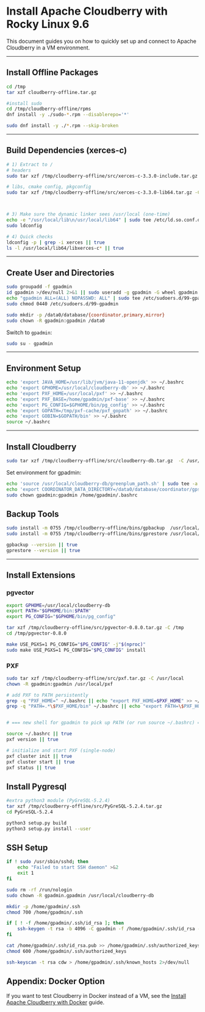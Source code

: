 # Install Apache Cloudberry with Rocky Linux 9.6

This document guides you on how to quickly set up and connect to Apache Cloudberry in a VM environment.

---

## Install Offline Packages

```bash
cd /tmp
tar xzf cloudberry-offline.tar.gz

#install sudo
cd /tmp/cloudberry-offline/rpms
dnf install -y ./sudo-*.rpm --disablerepo='*'

sudo dnf install -y ./*.rpm --skip-broken
```

---

## Build Dependencies (xerces-c)

```bash
# 1) Extract to /
# headers
sudo tar xzf /tmp/cloudberry-offline/src/xerces-c-3.3.0-include.tar.gz -C /usr/local

# libs, cmake config, pkgconfig
sudo tar xzf /tmp/cloudberry-offline/src/xerces-c-3.3.0-lib64.tar.gz -C /usr/local/lib64



# 3) Make sure the dynamic linker sees /usr/local (one-time)
echo -e "/usr/local/lib\n/usr/local/lib64" | sudo tee /etc/ld.so.conf.d/local-local.conf >/dev/null
sudo ldconfig

# 4) Quick checks
ldconfig -p | grep -i xerces || true
ls -l /usr/local/lib64/libxerces-c* || true

```

---

## Create User and Directories

```bash
sudo groupadd -f gpadmin
id gpadmin >/dev/null 2>&1 || sudo useradd -g gpadmin -G wheel gpadmin
echo "gpadmin ALL=(ALL) NOPASSWD: ALL" | sudo tee /etc/sudoers.d/99-gpadmin >/dev/null
sudo chmod 0440 /etc/sudoers.d/99-gpadmin

sudo mkdir -p /data0/database/{coordinator,primary,mirror}
sudo chown -R gpadmin:gpadmin /data0
```

Switch to `gpadmin`:

```bash
sudo su - gpadmin
```

---

## Environment Setup

```bash
echo 'export JAVA_HOME=/usr/lib/jvm/java-11-openjdk' >> ~/.bashrc
echo 'export GPHOME=/usr/local/cloudberry-db' >> ~/.bashrc
echo 'export PXF_HOME=/usr/local/pxf' >> ~/.bashrc
echo 'export PXF_BASE=/home/gpadmin/pxf-base' >> ~/.bashrc
echo 'export PG_CONFIG=$GPHOME/bin/pg_config' >> ~/.bashrc
echo 'export GOPATH=/tmp/pxf-cache/pxf_gopath' >> ~/.bashrc
echo 'export GOBIN=$GOPATH/bin' >> ~/.bashrc
source ~/.bashrc
```

---

## Install Cloudberry

```bash
sudo tar xzf /tmp/cloudberry-offline/src/cloudberry-db.tar.gz  -C /usr/local
```
Set environment for gpadmin:

```bash
echo 'source /usr/local/cloudberry-db/greenplum_path.sh' | sudo tee -a /home/gpadmin/.bashrc >/dev/null
echo 'export COORDINATOR_DATA_DIRECTORY=/data0/database/coordinator/gpseg-1' | sudo tee -a /home/gpadmin/.bashrc >/dev/null
sudo chown gpadmin:gpadmin /home/gpadmin/.bashrc
```





## Backup Tools

```bash
sudo install -m 0755 /tmp/cloudberry-offline/bins/gpbackup  /usr/local/bin/gpbackup
sudo install -m 0755 /tmp/cloudberry-offline/bins/gprestore /usr/local/bin/gprestore

gpbackup --version || true
gprestore --version || true
```

---



## Install Extensions


### pgvector

```bash
export GPHOME=/usr/local/cloudberry-db
export PATH="$GPHOME/bin:$PATH"
export PG_CONFIG="$GPHOME/bin/pg_config"

tar xzf /tmp/cloudberry-offline/src/pgvector-0.8.0.tar.gz -C /tmp
cd /tmp/pgvector-0.8.0

make USE_PGXS=1 PG_CONFIG="$PG_CONFIG" -j"$(nproc)"
sudo make USE_PGXS=1 PG_CONFIG="$PG_CONFIG" install
```


### PXF

```bash
sudo tar xzf /tmp/cloudberry-offline/src/pxf.tar.gz -C /usr/local
chown -R gpadmin:gpadmin /usr/local/pxf

# add PXF to PATH persistently
grep -q "PXF_HOME=" ~/.bashrc || echo "export PXF_HOME=$PXF_HOME" >> ~/.bashrc
grep -q "PATH=.*\$PXF_HOME/bin" ~/.bashrc || echo "export PATH=\$PXF_HOME/bin:\$PATH" >> ~/.bashrc


# === new shell for gpadmin to pick up PATH (or run source ~/.bashrc) ===

source ~/.bashrc || true
pxf version || true

# initialize and start PXF (single-node)
pxf cluster init || true
pxf cluster start || true
pxf status || true
```



## Install Pygresql

```bash
#extra python3 module (PyGreSQL-5.2.4)
tar xzf /tmp/cloudberry-offline/src/PyGreSQL-5.2.4.tar.gz
cd PyGreSQL-5.2.4

python3 setup.py build
python3 setup.py install --user

```




## SSH Setup

```bash
if ! sudo /usr/sbin/sshd; then
    echo "Failed to start SSH daemon" >&2
    exit 1
fi

sudo rm -rf /run/nologin
sudo chown -R gpadmin.gpadmin /usr/local/cloudberry-db

mkdir -p /home/gpadmin/.ssh
chmod 700 /home/gpadmin/.ssh

if [ ! -f /home/gpadmin/.ssh/id_rsa ]; then
    ssh-keygen -t rsa -b 4096 -C gpadmin -f /home/gpadmin/.ssh/id_rsa -P "" > /dev/null 2>&1
fi

cat /home/gpadmin/.ssh/id_rsa.pub >> /home/gpadmin/.ssh/authorized_keys
chmod 600 /home/gpadmin/.ssh/authorized_keys

ssh-keyscan -t rsa cdw > /home/gpadmin/.ssh/known_hosts 2>/dev/null
```
## Appendix: Docker Option

If you want to test Cloudberry in Docker instead of a VM, see the [Install Apache Cloudberry with Docker](README.md) guide.
